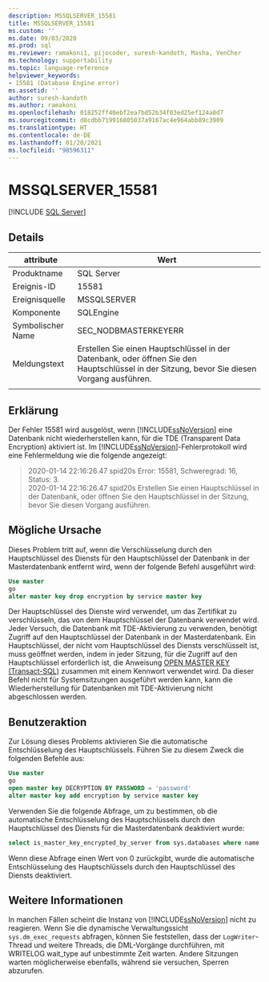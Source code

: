 ```yaml
---
description: MSSQLSERVER_15581
title: MSSQLSERVER_15581
ms.custom: ''
ms.date: 09/03/2020
ms.prod: sql
ms.reviewer: ramakoni1, pijocoder, suresh-kandoth, Masha, VenCher
ms.technology: supportability
ms.topic: language-reference
helpviewer_keywords:
- 15581 (Database Engine error)
ms.assetid: ''
author: suresh-kandoth
ms.author: ramakoni
ms.openlocfilehash: 018252ff40ebf2ea7bd52b34f03ed25ef124a8d7
ms.sourcegitcommit: d8cdbb719916805037a9167ac4e964abb89c3909
ms.translationtype: HT
ms.contentlocale: de-DE
ms.lasthandoff: 01/20/2021
ms.locfileid: "98596311"
---
```

# <a name="mssqlserver_15581"></a>MSSQLSERVER_15581
 [!INCLUDE [SQL Server](../../includes/applies-to-version/sqlserver.md)]

## <a name="details"></a>Details

|attribute|Wert|
|---|---|
|Produktname|SQL Server|
|Ereignis-ID|15581|
|Ereignisquelle|MSSQLSERVER|
|Komponente|SQLEngine|
|Symbolischer Name|SEC_NODBMASTERKEYERR|
|Meldungstext|Erstellen Sie einen Hauptschlüssel in der Datenbank, oder öffnen Sie den Hauptschlüssel in der Sitzung, bevor Sie diesen Vorgang ausführen.|
||

## <a name="explanation"></a>Erklärung

Der Fehler 15581 wird ausgelöst, wenn [!INCLUDE[ssNoVersion](../../includes/ssnoversion-md.md)] eine Datenbank nicht wiederherstellen kann, für die TDE (Transparent Data Encryption) aktiviert ist. Im [!INCLUDE[ssNoVersion](../../includes/ssnoversion-md.md)]-Fehlerprotokoll wird eine Fehlermeldung wie die folgende angezeigt:

> 2020-01-14 22:16:26.47 spid20s Error: 15581, Schweregrad: 16, Status: 3.  
2020-01-14 22:16:26.47 spid20s Erstellen Sie einen Hauptschlüssel in der Datenbank, oder öffnen Sie den Hauptschlüssel in der Sitzung, bevor Sie diesen Vorgang ausführen.

## <a name="possible-cause"></a>Mögliche Ursache

Dieses Problem tritt auf, wenn die Verschlüsselung durch den Hauptschlüssel des Diensts für den Hauptschlüssel der Datenbank in der Masterdatenbank entfernt wird, wenn der folgende Befehl ausgeführt wird:

```sql
Use master
go
alter master key drop encryption by service master key
```

Der Hauptschlüssel des Dienste wird verwendet, um das Zertifikat zu verschlüsseln, das von dem Hauptschlüssel der Datenbank verwendet wird. Jeder Versuch, die Datenbank mit TDE-Aktivierung zu verwenden, benötigt Zugriff auf den Hauptschlüssel der Datenbank in der Masterdatenbank. Ein Hauptschlüssel, der nicht vom Hauptschlüssel des Diensts verschlüsselt ist, muss geöffnet werden, indem in jeder Sitzung, für die Zugriff auf den Hauptschlüssel erforderlich ist, die Anweisung [OPEN MASTER KEY (Transact-SQL)](../../t-sql/statements/open-master-key-transact-sql.md) zusammen mit einem Kennwort verwendet wird. Da dieser Befehl nicht für Systemsitzungen ausgeführt werden kann, kann die Wiederherstellung für Datenbanken mit TDE-Aktivierung nicht abgeschlossen werden.

## <a name="user-action"></a>Benutzeraktion

Zur Lösung dieses Problems aktivieren Sie die automatische Entschlüsselung des Hauptschlüssels. Führen Sie zu diesem Zweck die folgenden Befehle aus:

```sql
Use master
go
open master key DECRYPTION BY PASSWORD = 'password'
alter master key add encryption by service master key
```

Verwenden Sie die folgende Abfrage, um zu bestimmen, ob die automatische Entschlüsselung des Hauptschlüssels durch den Hauptschlüssel des Diensts für die Masterdatenbank deaktiviert wurde:

```sql
select is_master_key_encrypted_by_server from sys.databases where name = 'master'
```

Wenn diese Abfrage einen Wert von 0 zurückgibt, wurde die automatische Entschlüsselung des Hauptschlüssels durch den Hauptschlüssel des Diensts deaktiviert.

## <a name="more-information"></a>Weitere Informationen

In manchen Fällen scheint die Instanz von [!INCLUDE[ssNoVersion](../../includes/ssnoversion-md.md)] nicht zu reagieren. Wenn Sie die dynamische Verwaltungssicht `sys.dm_exec_requests` abfragen, können Sie feststellen, dass der `LogWriter`-Thread und weitere Threads, die DML-Vorgänge durchführen, mit WRITELOG wait_type auf unbestimmte Zeit warten. Andere Sitzungen warten möglicherweise ebenfalls, während sie versuchen, Sperren abzurufen.